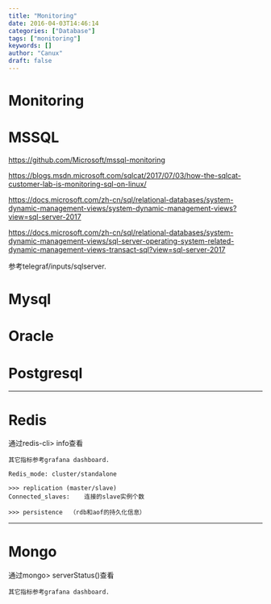 ```yaml
---
title: "Monitoring"
date: 2016-04-03T14:46:14
categories: ["Database"]
tags: ["monitoring"]
keywords: []
author: "Canux"
draft: false
---
```


# Monitoring

# MSSQL

<https://github.com/Microsoft/mssql-monitoring>

<https://blogs.msdn.microsoft.com/sqlcat/2017/07/03/how-the-sqlcat-customer-lab-is-monitoring-sql-on-linux/>

<https://docs.microsoft.com/zh-cn/sql/relational-databases/system-dynamic-management-views/system-dynamic-management-views?view=sql-server-2017>

<https://docs.microsoft.com/zh-cn/sql/relational-databases/system-dynamic-management-views/sql-server-operating-system-related-dynamic-management-views-transact-sql?view=sql-server-2017>

参考telegraf/inputs/sqlserver.

# Mysql

# Oracle

# Postgresql

***

# Redis

通过redis-cli> info查看

    其它指标参考grafana dashboard.

    Redis_mode: cluster/standalone

    >>> replication (master/slave)
    Connected_slaves:    连接的slave实例个数
     
    >>> persistence  （rdb和aof的持久化信息）

***

# Mongo

通过mongo> serverStatus()查看

    其它指标参考grafana dashboard.
